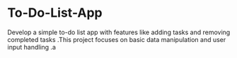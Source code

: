 # To-Do-List-App
Develop a simple to-do list app with features like adding tasks and removing completed tasks .This project focuses on basic data manipulation and user input handling .a
